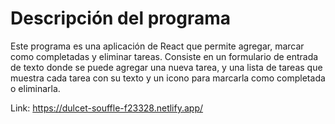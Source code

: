 
# Descripción del programa

Este programa es una aplicación de React que permite agregar, marcar como completadas y eliminar tareas. Consiste en un formulario de entrada de texto donde se puede agregar una nueva tarea, y una lista de tareas que muestra cada tarea con su texto y un icono para marcarla como completada o eliminarla.


Link: https://dulcet-souffle-f23328.netlify.app/
